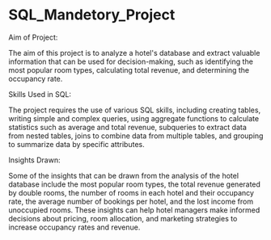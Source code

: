 # SQL_Mandetory_Project

Aim of Project:

The aim of this project is to analyze a hotel's database and extract valuable information that can be used for decision-making, such as identifying the most popular room types, calculating total revenue, and determining the occupancy rate.

Skills Used in SQL:

The project requires the use of various SQL skills, including creating tables, writing simple and complex queries, using aggregate functions to calculate statistics such as average and total revenue, subqueries to extract data from nested tables, joins to combine data from multiple tables, and grouping to summarize data by specific attributes.

Insights Drawn:

Some of the insights that can be drawn from the analysis of the hotel database include the most popular room types, the total revenue generated by double rooms, the number of rooms in each hotel and their occupancy rate, the average number of bookings per hotel, and the lost income from unoccupied rooms. These insights can help hotel managers make informed decisions about pricing, room allocation, and marketing strategies to increase occupancy rates and revenue.

